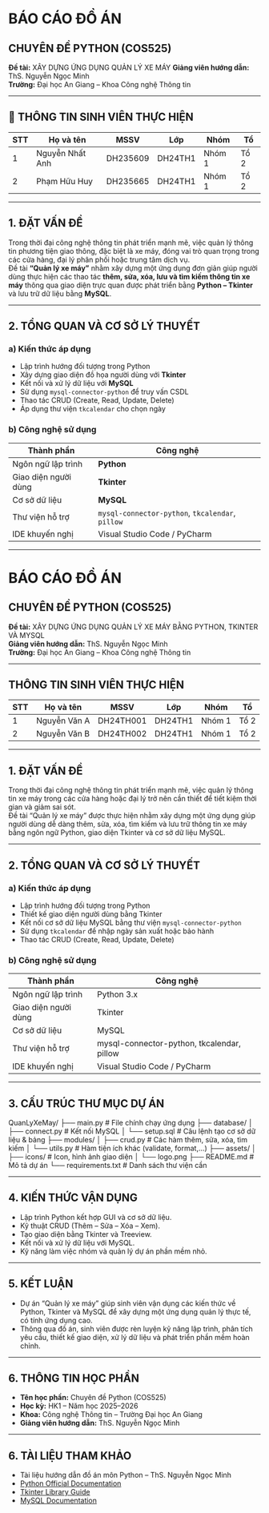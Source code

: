# BÁO CÁO ĐỒ ÁN  
## CHUYÊN ĐỀ PYTHON (COS525)

**Đề tài:** XÂY DỰNG ỨNG DỤNG QUẢN LÝ XE MÁY
**Giảng viên hướng dẫn:** ThS. Nguyễn Ngọc Minh  
**Trường:** Đại học An Giang – Khoa Công nghệ Thông tin  

---

## 👥 THÔNG TIN SINH VIÊN THỰC HIỆN

| STT | Họ và tên | MSSV | Lớp | Nhóm | Tổ |
|-----|------------|------|------|------|----|
| 1 | Nguyễn Nhất Anh | DH235609 | DH24TH1 | Nhóm 1 | Tổ 2 |
| 2 | Phạm Hữu Huy | DH235665 | DH24TH1 | Nhóm 1 | Tổ 2 |

---

## 1. ĐẶT VẤN ĐỀ

Trong thời đại công nghệ thông tin phát triển mạnh mẽ, việc quản lý thông tin phương tiện giao thông, đặc biệt là xe máy, đóng vai trò quan trọng trong các cửa hàng, đại lý phân phối hoặc trung tâm dịch vụ.  
Đề tài **“Quản lý xe máy”** nhằm xây dựng một ứng dụng đơn giản giúp người dùng thực hiện các thao tác **thêm, sửa, xóa, lưu và tìm kiếm thông tin xe máy** thông qua giao diện trực quan được phát triển bằng **Python – Tkinter** và lưu trữ dữ liệu bằng **MySQL**.

---

## 2. TỔNG QUAN VÀ CƠ SỞ LÝ THUYẾT

### a) Kiến thức áp dụng
- Lập trình hướng đối tượng trong Python  
- Xây dựng giao diện đồ họa người dùng với **Tkinter**  
- Kết nối và xử lý dữ liệu với **MySQL**  
- Sử dụng `mysql-connector-python` để truy vấn CSDL  
- Thao tác CRUD (Create, Read, Update, Delete)  
- Áp dụng thư viện `tkcalendar` cho chọn ngày  

### b) Công nghệ sử dụng

| Thành phần | Công nghệ |
|-------------|------------|
| Ngôn ngữ lập trình | **Python** |
| Giao diện người dùng | **Tkinter** |
| Cơ sở dữ liệu | **MySQL** |
| Thư viện hỗ trợ | `mysql-connector-python`, `tkcalendar`, `pillow` |
| IDE khuyến nghị | Visual Studio Code / PyCharm |

---

# BÁO CÁO ĐỒ ÁN  
## CHUYÊN ĐỀ PYTHON (COS525)

**Đề tài:** XÂY DỰNG ỨNG DỤNG QUẢN LÝ XE MÁY BẰNG PYTHON, TKINTER VÀ MYSQL  
**Giảng viên hướng dẫn:** ThS. Nguyễn Ngọc Minh  
**Trường:** Đại học An Giang – Khoa Công nghệ Thông tin  

---

## THÔNG TIN SINH VIÊN THỰC HIỆN

| STT | Họ và tên | MSSV | Lớp | Nhóm | Tổ |
|-----|------------|------|------|------|----|
| 1 | Nguyễn Văn A | DH24TH001 | DH24TH1 | Nhóm 1 | Tổ 2 |
| 2 | Nguyễn Văn B | DH24TH002 | DH24TH1 | Nhóm 1 | Tổ 2 |

---

## 1. ĐẶT VẤN ĐỀ

Trong thời đại công nghệ thông tin phát triển mạnh mẽ, việc quản lý thông tin xe máy trong các cửa hàng hoặc đại lý trở nên cần thiết để tiết kiệm thời gian và giảm sai sót.  
Đề tài “Quản lý xe máy” được thực hiện nhằm xây dựng một ứng dụng giúp người dùng dễ dàng thêm, sửa, xóa, tìm kiếm và lưu trữ thông tin xe máy bằng ngôn ngữ Python, giao diện Tkinter và cơ sở dữ liệu MySQL.

---

## 2. TỔNG QUAN VÀ CƠ SỞ LÝ THUYẾT

### a) Kiến thức áp dụng
- Lập trình hướng đối tượng trong Python  
- Thiết kế giao diện người dùng bằng Tkinter  
- Kết nối cơ sở dữ liệu MySQL bằng thư viện `mysql-connector-python`  
- Sử dụng `tkcalendar` để nhập ngày sản xuất hoặc bảo hành  
- Thao tác CRUD (Create, Read, Update, Delete)  

### b) Công nghệ sử dụng

| Thành phần | Công nghệ |
|-------------|------------|
| Ngôn ngữ lập trình | Python 3.x |
| Giao diện người dùng | Tkinter |
| Cơ sở dữ liệu | MySQL |
| Thư viện hỗ trợ | mysql-connector-python, tkcalendar, pillow |
| IDE khuyến nghị | Visual Studio Code / PyCharm |

---

## 3. CẤU TRÚC THƯ MỤC DỰ ÁN  
QuanLyXeMay/
├── main.py                  # File chính chạy ứng dụng
├── database/
│   ├── connect.py           # Kết nối MySQL
│   └── setup.sql            # Câu lệnh tạo cơ sở dữ liệu & bảng
├── modules/
│   ├── crud.py              # Các hàm thêm, sửa, xóa, tìm kiếm
│   └── utils.py             # Hàm tiện ích khác (validate, format,...)
├── assets/
│   ├── icons/               # Icon, hình ảnh giao diện
│   └── logo.png
├── README.md                # Mô tả dự án
└── requirements.txt         # Danh sách thư viện cần

---

## 4. KIẾN THỨC VẬN DỤNG  
- Lập trình Python kết hợp GUI và cơ sở dữ liệu.
- Kỹ thuật CRUD (Thêm – Sửa – Xóa – Xem).
- Tạo giao diện bằng Tkinter và Treeview.
- Kết nối và xử lý dữ liệu với MySQL.
- Kỹ năng làm việc nhóm và quản lý dự án phần mềm nhỏ.

---

## 5. KẾT LUẬN  
- Dự án “Quản lý xe máy” giúp sinh viên vận dụng các kiến thức về Python, Tkinter và MySQL để xây dựng một ứng dụng quản lý thực tế, có tính ứng dụng cao.
- Thông qua đồ án, sinh viên được rèn luyện kỹ năng lập trình, phân tích yêu cầu, thiết kế giao diện, xử lý dữ liệu và phát triển phần mềm hoàn chỉnh.

---

## 6. THÔNG TIN HỌC PHẦN

- **Tên học phần:** Chuyên đề Python (COS525)  
- **Học kỳ:** HK1 – Năm học 2025–2026  
- **Khoa:** Công nghệ Thông tin – Trường Đại học An Giang  
- **Giảng viên hướng dẫn:** ThS. Nguyễn Ngọc Minh  

---

## 6. TÀI LIỆU THAM KHẢO

- Tài liệu hướng dẫn đồ án môn Python – ThS. Nguyễn Ngọc Minh  
- [Python Official Documentation](https://docs.python.org/3/)  
- [Tkinter Library Guide](https://docs.python.org/3/library/tkinter.html)  
- [MySQL Documentation](https://dev.mysql.com/doc/)
